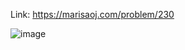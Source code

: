 Link: https://marisaoj.com/problem/230

![image](https://github.com/user-attachments/assets/a4840b5c-033a-4034-a6fe-3c32172bad1d)
